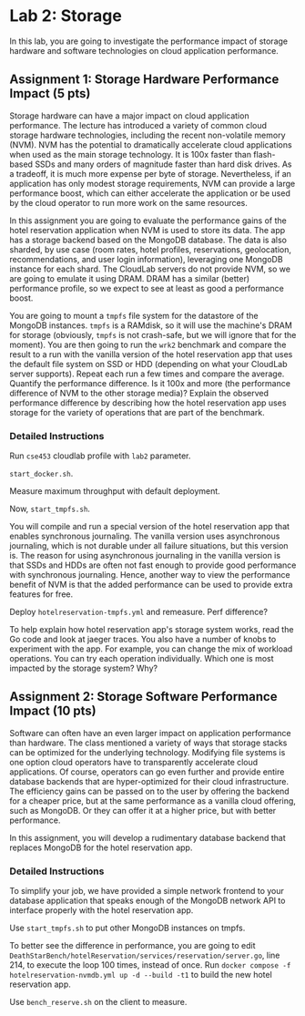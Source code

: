 # Lab 2: Storage

In this lab, you are going to investigate the performance impact of
storage hardware and software technologies on cloud application
performance.

## Assignment 1: Storage Hardware Performance Impact (5 pts)

Storage hardware can have a major impact on cloud application
performance. The lecture has introduced a variety of common cloud
storage hardware technologies, including the recent non-volatile
memory (NVM). NVM has the potential to dramatically accelerate cloud
applications when used as the main storage technology. It is 100x
faster than flash-based SSDs and many orders of magnitude faster than
hard disk drives. As a tradeoff, it is much more expense per byte of
storage. Nevertheless, if an application has only modest storage
requirements, NVM can provide a large performance boost, which can
either accelerate the application or be used by the cloud operator to
run more work on the same resources.

In this assignment you are going to evaluate the performance gains of
the hotel reservation application when NVM is used to store its data.
The app has a storage backend based on the MongoDB database. The data
is also sharded, by use case (room rates, hotel profiles,
reservations, geolocation, recommendations, and user login
information), leveraging one MongoDB instance for each shard. The
CloudLab servers do not provide NVM, so we are going to emulate it
using DRAM. DRAM has a similar (better) performance profile, so we
expect to see at least as good a performance boost.

You are going to mount a `tmpfs` file system for the datastore of the
MongoDB instances. `tmpfs` is a RAMdisk, so it will use the machine's
DRAM for storage (obviously, `tmpfs` is not crash-safe, but we will
ignore that for the moment). You are then going to run the `wrk2`
benchmark and compare the result to a run with the vanilla version of
the hotel reservation app that uses the default file system on SSD or
HDD (depending on what your CloudLab server supports). Repeat each run
a few times and compare the average. Quantify the performance
difference. Is it 100x and more (the performance difference of NVM to
the other storage media)? Explain the observed performance difference
by describing how the hotel reservation app uses storage for the
variety of operations that are part of the benchmark.

### Detailed Instructions

Run `cse453` cloudlab profile with `lab2` parameter.

`start_docker.sh`.

Measure maximum throughput with default deployment.

Now, `start_tmpfs.sh`.

You will compile and run a special version of the hotel reservation
app that enables synchronous journaling. The vanilla version uses
asynchronous journaling, which is not durable under all failure
situations, but this version is. The reason for using asynchronous
journaling in the vanilla version is that SSDs and HDDs are often not
fast enough to provide good performance with synchronous
journaling. Hence, another way to view the performance benefit of NVM
is that the added performance can be used to provide extra features
for free.

Deploy `hotelreservation-tmpfs.yml` and remeasure. Perf difference?

To help explain how hotel reservation app's storage system works, read
the Go code and look at jaeger traces. You also have a number of knobs
to experiment with the app. For example, you can change the mix of
workload operations. You can try each operation individually. Which
one is most impacted by the storage system? Why?

## Assignment 2: Storage Software Performance Impact (10 pts)

Software can often have an even larger impact on application
performance than hardware. The class mentioned a variety of ways that
storage stacks can be optimized for the underlying
technology. Modifying file systems is one option cloud operators have
to transparently accelerate cloud applications. Of course, operators
can go even further and provide entire database backends that are
hyper-optimized for their cloud infrastructure. The efficiency gains
can be passed on to the user by offering the backend for a cheaper
price, but at the same performance as a vanilla cloud offering, such
as MongoDB. Or they can offer it at a higher price, but with better
performance.

In this assignment, you will develop a rudimentary database backend
that replaces MongoDB for the hotel reservation app.

### Detailed Instructions

To simplify your job, we have provided a simple network frontend to
your database application that speaks enough of the MongoDB network
API to interface properly with the hotel reservation app.

Use `start_tmpfs.sh` to put other MongoDB instances on tmpfs.

To better see the difference in performance, you are going to edit
`DeathStarBench/hotelReservation/services/reservation/server.go`, line
214, to execute the loop 100 times, instead of once. Run `docker
compose -f hotelreservation-nvmdb.yml up -d --build -t1` to build the
new hotel reservation app.

Use `bench_reserve.sh` on the client to measure. 

<!-- Put a different file system in and measure performance. Why is the -->
<!-- perf different? -->
